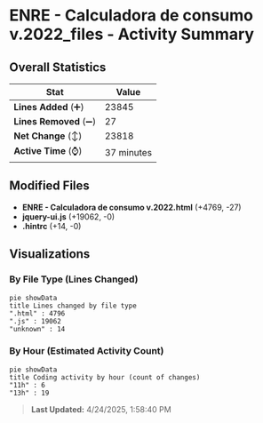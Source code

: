 # ENRE - Calculadora de consumo v.2022_files - Activity Summary 

## Overall Statistics

| Stat                   | Value                                                             |
| ---------------------- | ----------------------------------------------------------------- |
| **Lines Added** (➕)   | 23845                                          |
| **Lines Removed** (➖) | 27                                        |
| **Net Change** (↕)    | 23818                |
| **Active Time** (⌚)   | 37 minutes |


## Modified Files
- **ENRE - Calculadora de consumo v.2022.html** (+4769, -27)
- **jquery-ui.js** (+19062, -0)
- **.hintrc** (+14, -0)

## Visualizations

### By File Type (Lines Changed)

```mermaid
pie showData
title Lines changed by file type
".html" : 4796
".js" : 19062
"unknown" : 14
```

### By Hour (Estimated Activity Count)

```mermaid
pie showData
title Coding activity by hour (count of changes)
"11h" : 6
"13h" : 19
```


> **Last Updated:** 4/24/2025, 1:58:40 PM
